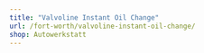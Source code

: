 ```yaml
---
title: "Valvoline Instant Oil Change"
url: /fort-worth/valvoline-instant-oil-change/
shop: Autowerkstatt
---
```

